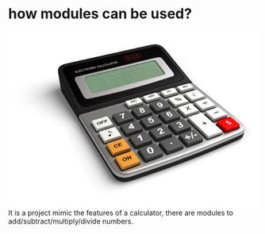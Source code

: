 # how modules can be used?
![Alt text](/assets/calculator.jpg?raw=true "Title")
It is a project mimic the features of a calculator, there are modules to add/subtract/multiply/divide numbers.